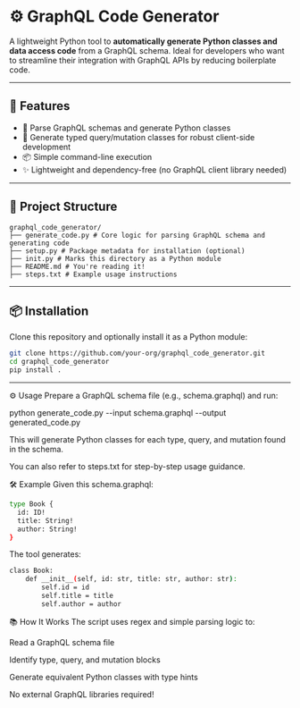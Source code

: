 # ⚙️ GraphQL Code Generator

A lightweight Python tool to **automatically generate Python classes and data access code** from a GraphQL schema. Ideal for developers who want to streamline their integration with GraphQL APIs by reducing boilerplate code.

---

## 🚀 Features

- 🔧 Parse GraphQL schemas and generate Python classes
- 🧱 Generate typed query/mutation classes for robust client-side development
- 📦 Simple command-line execution
- ✨ Lightweight and dependency-free (no GraphQL client library needed)

---

## 📁 Project Structure
```
graphql_code_generator/
├── generate_code.py # Core logic for parsing GraphQL schema and generating code
├── setup.py # Package metadata for installation (optional)
├── init.py # Marks this directory as a Python module
├── README.md # You're reading it!
├── steps.txt # Example usage instructions

```
---

## 📦 Installation

Clone this repository and optionally install it as a Python module:

```bash
git clone https://github.com/your-org/graphql_code_generator.git
cd graphql_code_generator
pip install .

```

---

⚙️ Usage
Prepare a GraphQL schema file (e.g., schema.graphql) and run:

python generate_code.py --input schema.graphql --output generated_code.py

This will generate Python classes for each type, query, and mutation found in the schema.

You can also refer to steps.txt for step-by-step usage guidance.

🛠 Example
Given this schema.graphql:

```bash
type Book {
  id: ID!
  title: String!
  author: String!
}
```

The tool generates:

```bash
class Book:
    def __init__(self, id: str, title: str, author: str):
        self.id = id
        self.title = title
        self.author = author

```

📚 How It Works
The script uses regex and simple parsing logic to:

Read a GraphQL schema file

Identify type, query, and mutation blocks

Generate equivalent Python classes with type hints

No external GraphQL libraries required!


